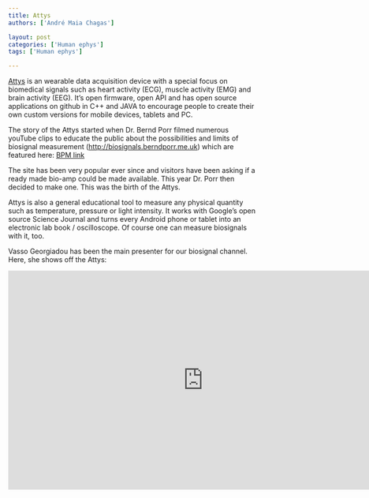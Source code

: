 ```yaml
---
title: Attys
authors: ['André Maia Chagas']

layout: post
categories: ['Human ephys']
tags: ['Human ephys']

---
```



[Attys](https://www.attys.tech/) is an wearable data acquisition device with a special focus on biomedical signals such as heart activity (ECG), muscle activity (EMG) and brain activity (EEG). It’s open firmware, open API and has open source applications on github in C++ and JAVA to encourage people to create their own custom versions for mobile devices, tablets and PC.

The story of the Attys started when Dr. Bernd Porr filmed numerous youTube clips to educate the public about the possibilities and limits of biosignal measurement (http://biosignals.berndporr.me.uk) which are featured here: [BPM link](http://openeuroscience.com/hardware-projects/human-electrophysiology/bio-signal/)

The site has been very popular ever since and visitors have been asking if a ready made bio-amp could be made available. This year Dr. Porr then decided to make one. This was the birth of the Attys.

Attys is also a general educational tool to measure any physical quantity such as temperature, pressure or light intensity. It works with Google’s open source Science Journal and turns every Android phone or tablet into an electronic lab book / oscilloscope. Of course one can measure biosignals with it, too.

Vasso Georgiadou has been the main presenter for our biosignal channel. Here, she shows off the Attys:

<iframe width="790" height="444" src="https://www.youtube.com/embed/TG5cRvgFEDA" frameborder="0" allow="accelerometer; autoplay; encrypted-media; gyroscope; picture-in-picture" allowfullscreen></iframe>
